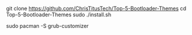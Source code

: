 git clone https://github.com/ChrisTitusTech/Top-5-Bootloader-Themes
cd Top-5-Bootloader-Themes
sudo ./install.sh

sudo pacman -S grub-customizer